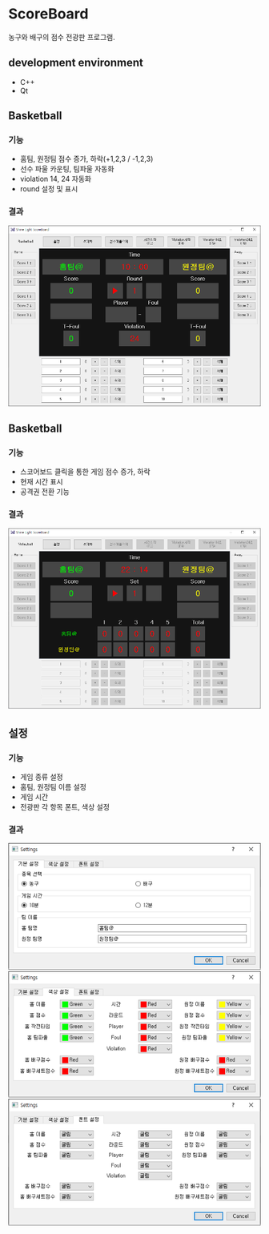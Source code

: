 # ScoreBoard
농구와 배구의 점수 전광판 프로그램.

## development environment
+ C++
+ Qt

## Basketball
### 기능
+ 홈팀, 원정팀 점수 증가, 하락(+1,2,3 / -1,2,3)
+ 선수 파울 카운팅, 팀파울 자동화
+ violation 14, 24 자동화
+ round 설정 및 표시
### 결과
![img/basketball.png](img/basketball.png)

## Basketball
### 기능
+ 스코어보드 클릭을 통한 게임 점수 증가, 하락
+ 현재 시간 표시
+ 공격권 전환 기능
### 결과
![img/volleyball.png](img/volleyball.png)

## 설정
### 기능
+ 게임 종류 설정
+ 홈팀, 원정팀 이름 설정
+ 게임 시간
+ 전광판 각 항목 폰트, 색상 설정
### 결과
![img/setting1.png](img/setting1.png)
![img/setting2.png](img/setting2.png)
![img/setting3.png](img/setting3.png)
